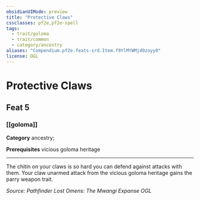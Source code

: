 ```yaml
---
obsidianUIMode: preview
title: "Protective Claws"
cssclasses: pf2e,pf2e-spell
tags:
  - trait/goloma
  - trait/common
  - category/ancestry
aliases: "Compendium.pf2e.feats-srd.Item.f9YlMYWMjd0zoyy0"
license: OGL
---
```

# Protective Claws
## Feat 5
### [[goloma]]

**Category** ancestry; 



**Prerequisites** vicious goloma heritage
* * *
The chitin on your claws is so hard you can defend against attacks with them. Your claw unarmed attack from the vicious goloma heritage gains the parry weapon trait.

*Source: Pathfinder Lost Omens: The Mwangi Expanse*
*OGL*
